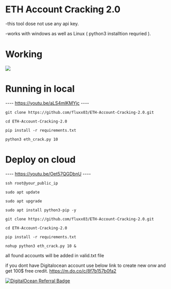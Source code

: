 # ETH Account Cracking 2.0
-this tool dose not use any api key.

-works with windows as well as Linux ( python3 installtion requried ).

# Working
![](https://iili.io/XfE9aa.gif)

# Running in local

---- https://youtu.be/aLS4mlKMYjc ----

`git clone https://github.com/fluxx03/ETH-Account-Cracking-2.0.git`

`cd ETH-Account-Cracking-2.0`

`pip install -r requirements.txt`

`python3 eth_crack.py 10`

# Deploy on cloud

---- https://youtu.be/Oet57QGDbnU ----


`ssh root@your_public_ip`

`sudo apt update`

`sudo apt upgrade`

`sudo apt install python3-pip -y`

`git clone https://github.com/fluxx03/ETH-Account-Cracking-2.0.git`

`cd ETH-Account-Cracking-2.0`

`pip install -r requirements.txt`

`nohup python3 eth_crack.py 10 &`


all found accounts will be added in valid.txt file




if you dont have Digitalocean account use below link to create new onw and get 100$ free credit.
https://m.do.co/c/8f7b157b0fa2

<a href="https://www.digitalocean.com/?refcode=8f7b157b0fa2&utm_campaign=Referral_Invite&utm_medium=Referral_Program&utm_source=badge"><img src="https://web-platforms.sfo2.cdn.digitaloceanspaces.com/WWW/Badge%201.svg" alt="DigitalOcean Referral Badge" /></a>
